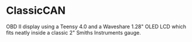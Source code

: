 # ClassicCAN
 OBD II display using a Teensy 4.0 and a Waveshare 1.28" OLED LCD which fits neatly inside a classic 2" Smiths Instruments gauge.
